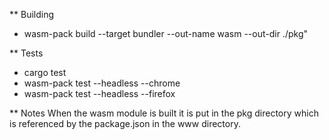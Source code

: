 ** Building
- wasm-pack build --target bundler --out-name wasm --out-dir ./pkg"

** Tests
- cargo test
- wasm-pack test --headless --chrome
- wasm-pack test --headless --firefox

** Notes
When the wasm module is built it is put in the pkg directory which is referenced by the package.json in the www directory.
